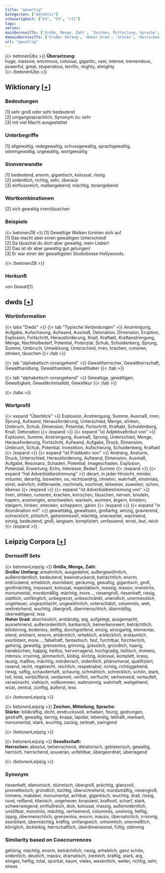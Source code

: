 ```yaml
---
title: "gewaltig"
kategorien: ["Adjektiv"]
schwierigkeit: ["k3", "h5", "r11"]
tags:
series:
mainDornseiffs: ['Größe, Menge, Zahl', 'Zeichen, Mitteilung, Sprache', 'Gesellschaft']
domainDornseiffs: ['Großer Umfang', 'Hoher Grad', 'Stärke', 'Herrschen']
url: "gewaltig"
---
```


{{< betonenÜbs >}}
**Übersetzung:**  
huge, massive, enormous, colossal, gigantic, vast, intense, tremendous, powerful, great, stupendous, terrific, mighty, almighty  
{{< /betonenÜbs >}}

## Wiktionary [[+](https://de.wiktionary.org/wiki/gewaltig)]

### Bedeutungen
[1] sehr groß oder sehr bedeutend  
[2] umgangssprachlich, Synonym zu: sehr  
[3] mit viel Macht ausgestattet  

### Unterbegriffe
[1] allgewaltig, redegewaltig, schussgewaltig, sprachgewaltig, stimmgewaltig, urgewaltig, wortgewaltig  

### Sinnverwandte
[1] bedeutend, enorm, gigantisch, kolossal, riesig  
[2] ordentlich, richtig, sehr, überaus  
[3] einflussreich, maßangebend, mächtig, tonangebend  

### Wortkombinationen
[2] sich gewaltig irren/täuschen  

### Beispiele
{{< betonenZB >}}
[1] Gewaltige Wolken türmten sich auf.  
[1] Das macht aber einen gewaltigen Unterschied!  
[2] Da täuschst du dich aber gewaltig, mein Lieber!  
[2] Das ist dir aber gewaltig gut gelungen!  
[3] Er war einer der gewaltigsten Studiobosse Hollywoods.  

{{< /betonenZB >}}
### Herkunft
von Gewalt[1]  



## dwds [[+](https://www.dwds.de/wb/gewaltig)]

### Wortinformation
{{< tabs "Dwds" >}}
{{< tab "Typische Verbindungen" >}}
Anstrengung, Aufgabe, Aufschwung, Aufwand, Ausmaß, Detonation, Dimension, Eruption, Explosion, Fortschritt, Herausforderung, Knall, Kraftakt, Kraftanstrengung, Menge, Nachholbedarf, Potential, Potenzial, Schub, Schuldenberg, Sprung, Summe, Umbruch, Umwälzung, Unterschied, irren, krachen, rumoren, stinken, täuschen
{{< /tab >}}

{{< tab "alphabetisch vorangehend" >}}
Gewaltherrscher, Gewaltherrschaft, Gewalthandlung, Gewalthandeln, Gewalthaber
{{< /tab >}}

{{< tab "alphabetisch vorangehend" >}}
Gewaltige, gewältigen, Gewaltigkeit, Gewaltkriminalität, Gewaltkur
{{< /tab >}}

{{< /tabs >}}

### Wortprofil
{{< expand "Überblick" >}} Explosion, Anstrengung, Summe, Ausmaß, irren, Sprung, Aufwand, Herausforderung, Unterschied, Menge, stinken, Umbruch, Schub, Dimension, Potential, Fortschritt, Kraftakt, Schuldenberg, Knall, Detonation {{< /expand >}}
{{< expand "ist Adjektivattribut von" >}} Explosion, Summe, Anstrengung, Ausmaß, Sprung, Unterschied, Menge, Herausforderung, Fortschritt, Aufwand, Aufgabe, Druck, Dimension, Umbruch, Schub, Potential, Investition, Aufschwung, Schuldenberg, Kraftakt {{< /expand >}}
{{< expand "ist Prädikativ von" >}} Andrang, Ansturm, Druck, Unterschied, Herausforderung, Aufwand, Dimension, Ausmaß, Aufgabe, Resonanz, Schaden, Potential, Imageschaden, Explosion, Potenzial, Erwartung, Echo, Interesse, Bedarf, Summe {{< /expand >}}
{{< expand "hat Adverbialbestimmung" >}} derart, in jeder Hinsicht, minder, mitunter, derartig, bisweilen, so, rechtswidrig, ohnehin, wahrhaft, einstmals, einst, wahrlich, mittlerweile, nochmals, nochmal, teilweise, zuweilen, schon, ebenso {{< /expand >}}
{{< expand "ist Adverbialbestimmung von" >}} irren, stinken, rumoren, krachen, knirschen, täuschen, nerven, brodeln, hapern, anstrengen, anschwellen, wackeln, wurmen, ärgern, knistern, steigern, hinken, strecken, scheppern, gären {{< /expand >}}
{{< expand "in Koordination mit" >}} gewalttätig, gewaltsam, großartig, winzig, gravierend, schrecklich, plötzlich, geheimnisvoll, mächtig, unerwartet, wachsend, einzig, bedeutend, groß, langsam, kompliziert, umfassend, ernst, laut, reich {{< /expand >}}

## Leipzig Corpora [[+](https://corpora.uni-leipzig.de/en/res?word=gewaltig&corpusId=deu_newscrawl-public_2018)]

### Dornseiff Sets
{{< betonenLeipzig >}}
**Größe, Menge, Zahl:**  
**Großer Umfang:** ansehnlich, ausgedehnt, außergewöhnlich, außerordentlich, bedeutend, beeindruckend, beträchtlich, enorm, erdrückend, erheblich, exorbitant, geräumig, gewaltig, gigantisch, groß, großmächtig, imposant, kolossal, majestätisch, massig, massiv, monströs, monumental, mordsmäßig, mächtig, more..., riesengroß, riesenhaft, riesig, stattlich, umfänglich, unbegrenzt, unbeschränkt, unendlich, unermesslich, ungeheuer, ungeschlacht, ungewöhnlich, unterschätzt, voluminös, weit, weitreichend, wuchtig, übergroß, übermenschlich, übermäßig, überwältigend, less  
**Hoher Grad:** abscheulich, anständig, arg, aufgelegt, ausgemacht, ausnehmend, außerordentlich, barbarisch, bemerkenswert, beträchtlich, blödsinnig, bodenlos, deftig, durchgreifend, einzig, einzigartig, elementar, elend, eminent, enorm, erbärmlich, erheblich, erklecklich, erstaunlich, exorbitant, more..., fabelhaft, fantastisch, fest, furchtbar, fürchterlich, gehörig, gewaltig, grenzenlos, grimmig, grässlich, gründlich, haarig, hanebüchen, happig, heillos, hervorragend, hochgradig, höllisch, immens, intensiv, irrsinnig, jämmerlich, klobig, klotzig, kolossal, komplett, krass, lausig, maßlos, mächtig, mörderisch, ordentlich, phänomenal, qualifiziert, rasend, recht, regelrecht, reichlich, respektabel, richtig, richtiggehend, riesig, saftig, schauderhaft, schaurig, schmählich, schrecklich, schön, stark, toll, total, verblüffend, verdammt, verflixt, verflucht, verheerend, verteufelt, verwünscht, viehisch, vollkommen, wahnsinnig, wahrhaft, weitgehend, wüst, zentral, zünftig, äußerst, less  

{{< /betonenLeipzig >}}


{{< betonenLeipzig >}}
**Zeichen, Mitteilung, Sprache:**  
**Stärke:** bildkräftig, dicht, eindrucksvoll, erhaben, feurig, gedrungen, gestrafft, gewaltig, kernig, knapp, lapidar, lebendig, lebhaft, markant, monumental, stark, wuchtig, zackig, zeitnah, zwingend  

{{< /betonenLeipzig >}}


{{< betonenLeipzig >}}
**Gesellschaft:**  
**Herrschen:** absolut, beherrschend, diktatorisch, gebieterisch, gewaltig, herrisch, herrschend, souverän, unfehlbar, übergeordnet, überragend  

{{< /betonenLeipzig >}}

### Synonym
riesenhaft, dämonisch, stürmisch, übergroß, prächtig, glanzvoll, prometheisch, gründlich, tüchtig, überschreitend, mordsmäßig, riesengroß, immens, makaber, monumental, achtbar, gigantisch, wuchtig, drall, riesig, rund, reißend, titanisch, ungeheuer, korpulent, kraftvoll, scharf, stark, schwerwiegend, einflußreich, dick, kolossal, massig, außerordentlich, unstillbar, monströs, mächtig, verheerend, voluminös, unsinnig, heftig, üppig, übermenschlich, grenzenlos, enorm, massiv, übernatürlich, irrsinnig, exorbitant, übermächtig, kräftig, umfangreich, unheimlich, unermeßlich, königlich, dickleibig, herrschaftlich, überdimensional, füllig, stämmig


### Similarity based on Cooccurrences
gehörig, mächtig, enorm, beträchtlich, riesig, erheblich, ganz schön, ordentlich, deutlich, massiv, dramatisch, ziemlich, kräftig, stark, arg, einiges, heftig, total, spürbar, kaum, vieles, wesentlich, weiter, richtig, sehr, etwas

